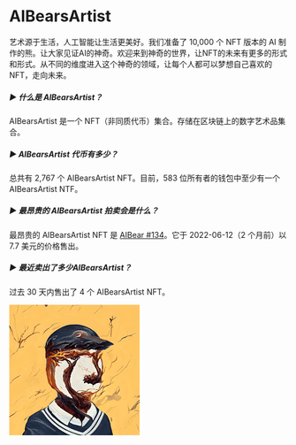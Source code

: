 # AIBearsArtist

艺术源于生活，人工智能让生活更美好。我们准备了 10,000 个 NFT 版本的 AI 制作的熊。让大家见证AI的神奇。欢迎来到神奇的世界，让NFT的未来有更多的形式和形式。从不同的维度进入这个神奇的领域，让每个人都可以梦想自己喜欢的NFT，走向未来。

##### ▶ 什么是 AIBearsArtist？

AIBearsArtist 是一个 NFT（非同质代币）集合。存储在区块链上的数字艺术品集合。

##### ▶ AIBearsArtist 代币有多少？

总共有 2,767 个 AIBearsArtist NFT。目前，583 位所有者的钱包中至少有一个 AIBearsArtist NTF。

##### ▶ 最昂贵的 AIBearsArtist 拍卖会是什么？

最昂贵的 AIBearsArtist NFT 是 [AIBear #134](https://www.nft-stats.com/asset/0x11c82a2e8fd221fab895bb1c705c8f2a25442c7e/134)。它于 2022-06-12（2 个月前）以 7.7 美元的价格售出。

##### ▶ 最近卖出了多少AIBearsArtist？

过去 30 天内售出了 4 个 AIBearsArtist NFT。

![unnamed](unnamed.png)
